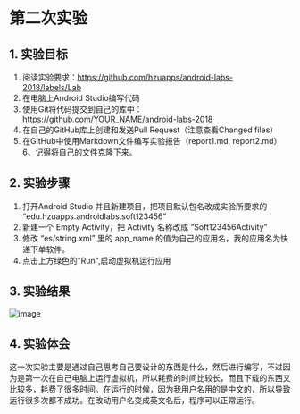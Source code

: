 # 第二次实验  
## 1. 实验目标  
1. 阅读实验要求：https://github.com/hzuapps/android-labs-2018/labels/Lab     
2. 在电脑上Android Studio编写代码       
3. 使用Git将代码提交到自己的库中：https://github.com/YOUR_NAME/android-labs-2018     
4. 在自己的GitHub库上创建和发送Pull Request（注意查看Changed files）      
5. 在GitHub中使用Markdown文件编写实验报告（report1.md, report2.md）
6、记得将自己的文件克隆下来。
   
## 2. 实验步骤  
1. 打开Android Studio 并且新建项目，把项目默认包名改成实验所要求的 “edu.hzuapps.androidlabs.soft123456”  
2. 新建一个 Empty Activity，把 Activity 名称改成 “Soft123456Activity”  
3. 修改 “es/string.xml” 里的 app_name 的值为自己的应用名，我的应用名为快递下单软件。  
4. 点击上方绿色的"Run",启动虚拟机运行应用  
## 3. 实验结果  
![image](https://github.com/Zhaohongh/android-labs-2018/blob/master/soft1614080902424/实验2.png)  
## 4. 实验体会  
这一次实验主要是通过自己思考自己要设计的东西是什么，然后进行编写，不过因为是第一次在自己电脑上运行虚拟机，所以耗费的时间比较长，而且下载的东西又比较多，耗费了很多时间。在运行的时候，因为我用户名用的是中文的，所以导致运行很多次都不成功。在改动用户名变成英文名后，程序可以正常运行。
